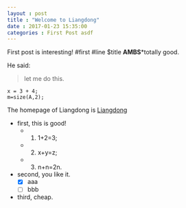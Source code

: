 ```yaml
---
layout : post
title : "Welcome to Liangdong"
date : 2017-01-23 15:35:00
categories : First Post asdf
---
```


First post is interesting!
#first
#line
$title
**AMBS***totally good.

He said:
> let me do this.
```
x = 3 + 4;
m=size(A,2);
```
The homepage of Liangdong is [Liangdong](http://Liangdongzhou.com)

- first, this is good!
    - 1. 1+2=3;
    - 2. x+y=z;
    - 3. n+n=2n.
- second, you like it.
    -[x] aaa
    -[ ] bbb
- third, cheap.


